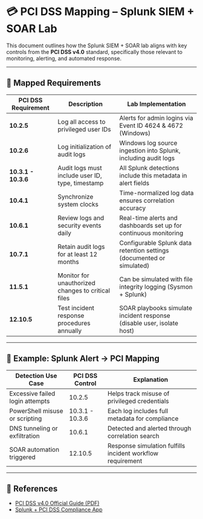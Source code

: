 # 💳 PCI DSS Mapping – Splunk SIEM + SOAR Lab

This document outlines how the Splunk SIEM + SOAR lab aligns with key controls from the **PCI DSS v4.0** standard, specifically those relevant to monitoring, alerting, and automated response.

---

## 🧩 Mapped Requirements

| PCI DSS Requirement | Description                                         | Lab Implementation |
|---------------------|-----------------------------------------------------|---------------------|
| **10.2.5**          | Log all access to privileged user IDs              | Alerts for admin logins via Event ID 4624 & 4672 (Windows) |
| **10.2.6**          | Log initialization of audit logs                   | Windows log source ingestion into Splunk, including audit logs |
| **10.3.1 - 10.3.6** | Audit logs must include user ID, type, timestamp   | All Splunk detections include this metadata in alert fields |
| **10.4.1**          | Synchronize system clocks                          | Time-normalized log data ensures correlation accuracy |
| **10.6.1**          | Review logs and security events daily              | Real-time alerts and dashboards set up for continuous monitoring |
| **10.7.1**          | Retain audit logs for at least 12 months           | Configurable Splunk data retention settings (documented or simulated) |
| **11.5.1**          | Monitor for unauthorized changes to critical files | Can be simulated with file integrity logging (Sysmon + Splunk) |
| **12.10.5**         | Test incident response procedures annually         | SOAR playbooks simulate incident response (disable user, isolate host) |

---

## 🔧 Example: Splunk Alert → PCI Mapping

| Detection Use Case             | PCI DSS Control | Explanation |
|--------------------------------|------------------|-------------|
| Excessive failed login attempts | 10.2.5           | Helps track misuse of privileged credentials |
| PowerShell misuse or scripting | 10.3.1 - 10.3.6   | Each log includes full metadata for compliance |
| DNS tunneling or exfiltration  | 10.6.1            | Detected and alerted through correlation search |
| SOAR automation triggered      | 12.10.5           | Response simulation fulfills incident workflow requirement |

---

## 🔗 References

- [PCI DSS v4.0 Official Guide (PDF)](https://www.pcisecuritystandards.org/document_library?category=pcidss&document=pci_dss)
- [Splunk + PCI DSS Compliance App](https://splunkbase.splunk.com/app/3605/)
